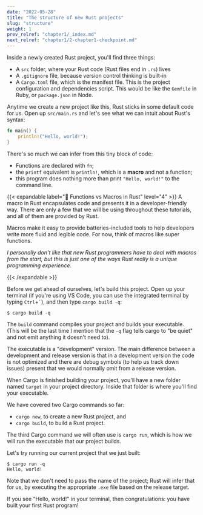```yaml
---
date: "2022-05-28"
title: "The structure of new Rust projects"
slug: "structure"
weight: 1
prev_relref: "chapter1/_index.md"
next_relref: "chapter1/2-chapter1-checkpoint.md"
---
```


Inside a newly created Rust project, you'll find three things:

* A `src` folder, where your Rust code (Rust files end in `.rs`) lives
* A `.gitignore` file, because version control thinking is built-in
* A `Cargo.toml` file, which is the manifest file. This is the project 
configuration and dependencies script. This would be like the `Gemfile` in Ruby, 
or `package.json` in Node.

Anytime we create a new project like this, Rust sticks in some default code for
us. Open up `src/main.rs` and let's see what we can intuit about Rust's syntax:

```rust
fn main() {
    println!("Hello, world!");
}
```

There's so much we can infer from this tiny block of code:
- Functions are declared with `fn`; 
- the `printf` equivalent is `println!`, which is a **macro** and not a 
function; 
- this program does nothing more than print `"Hello, world!"` to the 
command line. 

{{< expandable label="🤔 Functions vs Macros in Rust" level="4" >}}
A macro in Rust encapsulates code and presents it in a developer-friendly way. 
There are only a few that we will be using throughout these tutorials, and all 
of them are provided by Rust. 

Macros make it easy to provide batteries-included tools to help developers 
write more fluid and legible code. For now, think of macros like super 
functions.

_I personally don't like that new Rust programmers have to deal with macros
from the start, but this is just one of the ways Rust really is a unique 
programming experience._

{{< /expandable >}}

Before we get ahead of ourselves, let's build this project. Open up your 
terminal (if you're using VS Code, you can use the integrated terminal by typing
 `Ctrl`+`` ` ``), and then type `cargo build -q`: 

```
$ cargo build -q
```

The `build` command compiles your project and builds your executable. (This will be 
the last time I mention that the `-q` flag tells cargo to "be quiet" and not emit 
anything it doesn't need to). 

The executable is a "development" version. The main difference 
between a development and release version is that in a development version 
the code is not optimized and there are debug symbols (to help us track 
down issues) present that we would normally omit from a release version.

When Cargo is finished building your project, you'll have a new folder 
named `target` in your project directory. Inside that folder is where 
you'll find your executable. 

We have covered two Cargo commands so far: 

* `cargo new`, to create a new Rust project, and
* `cargo build`, to build a Rust project.

The third Cargo command we will often use is `cargo run`, which is how we 
will run the executable that our project builds. 

Let's try running our current project that we just built:

```
$ cargo run -q
Hello, world!
```

Note that we don't need to pass the name of the project; Rust will infer that
for us, by executing the appropriate `.exe` file based on the release target.

If you see "Hello, world!" in your terminal, then congratulations: you have 
built your first Rust program!


